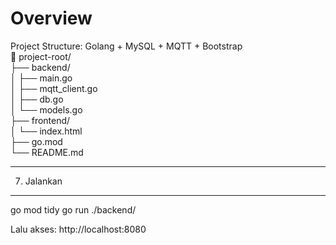 # Overview  
Project Structure: Golang + MySQL + MQTT + Bootstrap  
📁 project-root/  
├── backend/  
│   ├── main.go  
│   ├── mqtt_client.go  
│   ├── db.go  
│   └── models.go  
├── frontend/  
│   └── index.html  
├── go.mod  
└── README.md  
  
--------------------------------------------------
7. Jalankan
--------------------------------------------------
go mod tidy
go run ./backend/

Lalu akses: http://localhost:8080
